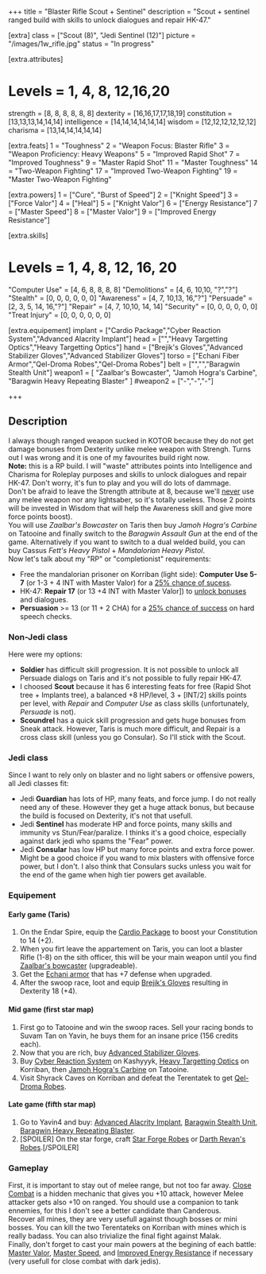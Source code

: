 +++
title       = "Blaster Rifle Scout + Sentinel"
description = "Scout + sentinel ranged build with skills to unlock dialogues and repair HK-47."

[extra]
class       = ["Scout (8)", "Jedi Sentinel (12)"]
picture     = "/images/1w_rifle.jpg"
status      = "In progress"

  [extra.attributes]
  # Levels     =  1, 4, 8, 12,16,20
  strength     = [8, 8, 8, 8, 8, 8]
  dexterity    = [16,16,17,17,18,19]
  constitution = [13,13,13,14,14,14]
  intelligence = [14,14,14,14,14,14]
  wisdom       = [12,12,12,12,12,12]
  charisma     = [13,14,14,14,14,14]

  [extra.feats]
  1  = "Toughness"
  2  = "Weapon Focus: Blaster Rifle"
  3  = "Weapon Proficiency: Heavy Weapons"
  5  = "Improved Rapid Shot"
  7  = "Improved Toughness"
  9  = "Master Rapid Shot"
  11 = "Master Toughness"
  14 = "Two-Weapon Fighting"
  17 = "Improved Two-Weapon Fighting"
  19 = "Master Two-Weapon Fighting"

  [extra.powers]
  1  = ["Cure", "Burst of Speed"]
  2  = ["Knight Speed"]
  3  = ["Force Valor"]
  4  = ["Heal"]
  5  = ["Knight Valor"]
  6  = ["Energy Resistance"]
  7  = ["Master Speed"]
  8  = ["Master Valor"]
  9  = ["Improved Energy Resistance"]

  [extra.skills]
  # Levels        =  1, 4, 8, 12, 16, 20
  "Computer Use"  = [4, 6, 8, 8,  8,  8]
  "Demolitions"   = [4, 6, 10,10, "?","?"]
  "Stealth"       = [0, 0, 0, 0,  0,  0]
  "Awareness"     = [4, 7, 10,13, 16,"?"]
  "Persuade"      = [2, 3, 5, 14, 16,"?"]
  "Repair"        = [4, 7, 10,10, 14, 14]
  "Security"      = [0, 0, 0, 0,  0, 0]
  "Treat Injury"  = [0, 0, 0, 0,  0, 0]

  [extra.equipement]
  implant   = ["Cardio Package","Cyber Reaction System","Advanced Alacrity Implant"]
  head      = ["","Heavy Targetting Optics","Heavy Targetting Optics"]
  hand      = ["Brejik's Gloves","Advanced Stabilizer Gloves","Advanced Stabilizer Gloves"]
  torso     = ["Echani Fiber Armor","Qel-Droma Robes","Qel-Droma Robes"]
  belt      = ["","","Baragwin Stealth Unit"]
  weapon1   = [
    "Zaalbar's Bowcaster",
    "Jamoh Hogra's Carbine",
    "Baragwin Heavy Repeating Blaster"
    ]
  #weapon2   = ["-","-","-"]

+++

<h2 class="title">Description</h2>

<div class="block">I always though ranged weapon sucked in KOTOR because they do not get damage bonuses from Dexterity unlike melee weapon with Strengh. Turns out I was wrong and it is one of my favourites build right now. </div>

<article class="message is-warning">
  <div class="message-body">
    <strong>Note:</strong> this is a RP build. I will "waste" attributes points into Intelligence and Charisma for Roleplay purposes and skills to unlock dialogues and repair HK-47. Don't worry, it's fun to play and you will do lots of dammage.
  </div>
</article>

<div class="block">Don't be afraid to leave the Strength attribute at 8, because we'll <u>never</u> use any melee weapon nor any lightsaber, so it's totally useless. Those 2 points will be invested in Wisdom that will help the Awareness skill and give more force points boost).</div>

<div class="block">You will use <em>Zaalbar's Bowcaster</em> on Taris then buy <em>Jamoh Hogra's Carbine</em> on Tatooine and finally switch to the <em>Baragwin Assault Gun</em> at the end of the game. Alternatively if you want to switch to a dual welded build, you can buy Cassus <em>Fett's Heavy Pistol</em> + <em>Mandalorian Heavy Pistol</em>.
</div>

<div class="block">Now let's talk about my "RP" or "completionist" requirements:
  <ul>
    <li>Free the mandalorian prisoner on Korriban (light side): <strong>Computer Use 5-7</strong> (or 1-3 + 4 INT with Master Valor) for a <a href="https://strategywiki.org/wiki/Star_Wars:_Knights_of_the_Old_Republic/Sith_Academy#Mandalorian_Weapons_Cache">25% chance of sucess</a>.</li>
    <li>HK-47: <strong>Repair 17</strong> (or 13 +4 INT with Master Valor]) to <a href="https://strategywiki.org/wiki/Star_Wars:_Knights_of_the_Old_Republic/HK-47#Repairs">unlock bonuses</a> and dialogues.</li>
    <li><strong>Persuasion</strong> >= 13 (or 11 + 2 CHA) for a <a href="https://strategywiki.org/wiki/Star_Wars:_Knights_of_the_Old_Republic/Skills#Persuade">25% chance of success</a> on hard speech checks.</li>
  </ul>
</div>

<h3 class="title is-4">Non-Jedi class</h3>

<div class="block">
Here were my options:
<ul>
  <li><strong>Soldier</strong> has difficult skill progression. It is not possible to unlock all Persuade dialogs on Taris and it's not possible to fully repair HK-47.</li>
  <li>I choosed <strong>Scout</strong> because it has 6 interesting feats for free (Rapid Shot tree + Implants tree), a balanced +8 HP/level, 3 + [INT/2] skills points per level, with <em>Repair</em> and <em>Computer Use</em> as class skills (unfortunately, <em>Persuade</em> is not).</li>
  <li><strong>Scoundrel</strong> has a quick skill progression and gets huge bonuses from Sneak attack. However, Taris is much more difficult, and Repair is a cross class skill (unless you go Consular). So I'll stick with the Scout.</li>
</ul>
</div>

<h3 class="title is-4">Jedi class</h3>

<div class="block">
Since I want to rely only on blaster and no light sabers or offensive powers, all Jedi classes fit:
<ul>
  <li>Jedi <strong>Guardian</strong> has lots of HP, many feats, and force jump. I do not really need any of these. However they get a huge attack bonus, but because the build is focused on Dexterity, it's not that usefull.</li>

  <li>Jedi <strong>Sentinel</strong> has moderate HP and force points, many skills and immunity vs Stun/Fear/paralize. I thinks it's a good choice, especially against dark jedi who spams the "Fear" power.</li>

  <li>Jedi <strong>Consular</strong> has low HP but many force points and extra force power. Might be a good choice if you wand to mix blasters with offensive force power, but I don't. I also think that Consulars sucks unless you wait for the end of the game when high tier powers get available.</li>
</ul>
</div>

<h3 class="title is-4">Equipement</h3>

<h4 class="title is-5">Early game (Taris)</h4>

<div class="block">
  <ol>
    <li>On the Endar Spire, equip the <a href="https://strategywiki.org/wiki/Star_Wars:_Knights_of_the_Old_Republic/Implants#Cardio_Package">Cardio Package</a> to boost your Constitution to 14 (+2).</li>
    <li>When you firt leave the appartement on Taris, you can loot a blaster Rifle (1-8) on the sith officer, this will be your main weapon until you find <a href="https://strategywiki.org/wiki/Star_Wars:_Knights_of_the_Old_Republic/Blaster_rifles#Zaalbar.27s_Bowcaster">Zaalbar's bowcaster</a> (upgradeable).</li>
    <li>Get the <a href="https://strategywiki.org/wiki/Star_Wars:_Knights_of_the_Old_Republic/Light_armor#Echani_Fiber_Armor">Echani armor</a> that has +7 defense when upgraded.</li>
    <li>After the swoop race, loot and equip <a href="https://strategywiki.org/wiki/Star_Wars:_Knights_of_the_Old_Republic/Hands#Brejik.27s_Gloves">Brejik's Gloves</a> resulting in Dexterity 18 (+4).</li>
  </ol>
</div>

<h4 class="title is-5">Mid game (first star map)</h4>

<div class="block">
  <ol>
    <li>First go to Tatooine and win the swoop races. Sell your racing bonds to Suvam Tan on Yavin, he buys them for an insane price (156 credits each).</li>
    <li>Now that you are rich, buy <a href="https://strategywiki.org/wiki/Star_Wars:_Knights_of_the_Old_Republic/Hands#Advanced_Stabilizer_Gloves">Advanced Stabilizer Gloves</a>.</li>
    <li>Buy <a href="https://strategywiki.org/wiki/Star_Wars:_Knights_of_the_Old_Republic/Implants#Cyber_Reaction_System">Cyber Reaction System</a> on Kashyyyk, <a href="https://strategywiki.org/wiki/Star_Wars:_Knights_of_the_Old_Republic/Head#Heavy_Targetting_Optics">Heavy Targetting Optics</a> on Korriban, then <a href="https://strategywiki.org/wiki/Star_Wars:_Knights_of_the_Old_Republic/Blaster_rifles#Jamoh_Hogra.27s_Carbine">Jamoh Hogra's Carbine</a> on Tatooine.</li>
    <li>Visit Shyrack Caves on Korriban and defeat the Terentatek to get <a href="https://strategywiki.org/wiki/Star_Wars:_Knights_of_the_Old_Republic/Robes#Qel-Droma_Robes">Qel-Droma Robes</a>.</li>
  </ol>
</div>

<h4 class="title is-5">Late game (fifth star map)</h4>

<div class="block">
  <ol>
    <li>Go to Yavin4 and buy: <a href="https://strategywiki.org/wiki/Star_Wars:_Knights_of_the_Old_Republic/Implants#Advanced_Alacrity_Implant">Advanced Alacrity Implant</a>, <a href="https://strategywiki.org/wiki/Star_Wars:_Knights_of_the_Old_Republic/Belts#Baragwin_Stealth_Unit">Baragwin Stealth Unit</a>, <a href="https://strategywiki.org/wiki/Star_Wars:_Knights_of_the_Old_Republic/Heavy_weapons#Baragwin_Heavy_Repeating_Blaster">Baragwin Heavy Repeating Blaster</a>.</li>
    <li>[SPOILER] On the star forge, craft <a href="https://strategywiki.org/wiki/Star_Wars:_Knights_of_the_Old_Republic/Robes#Star_Forge_Robes">Star Forge Robes</a> or <a href="https://strategywiki.org/wiki/Star_Wars:_Knights_of_the_Old_Republic/Robes#Darth_Revan.27s_Robes">Darth Revan's Robes</a>.[/SPOILER]</li>
  </ol>
</div>

<h3 class="title is-4">Gameplay</h3>

<div class="block">First, it is important to stay out of melee range, but not too far away. <a href="https://strategywiki.org/wiki/Star_Wars:_Knights_of_the_Old_Republic/Combat#Ranged">Close Combat</a> is a hidden mechanic that gives you +10 attack, however Melee attacker gets also +10 on ranged. You should use a companion to tank ennemies, for this I don't see a better candidate than Canderous.</div>

<div class="block">Recover all mines, they are very usefull against though bosses or mini bosses. You can kill the two Terentateks on Korriban with mines which is really badass. You can also trivialize the final fight against Malak.</div>

<div class="block">Finally, don't forget to cast your main powers at the begining of each battle: <a href="https://strategywiki.org/wiki/Star_Wars:_Knights_of_the_Old_Republic/Force_powers#Force_Valor">Master Valor</a>, <a href="https://strategywiki.org/wiki/Star_Wars:_Knights_of_the_Old_Republic/Force_powers#Burst_of_Speed">Master Speed</a>, and <a href="https://strategywiki.org/wiki/Star_Wars:_Knights_of_the_Old_Republic/Force_powers#Energy_Resistance">Improved Energy Resistance</a> if necessary (very usefull for close combat with dark jedis).</div>